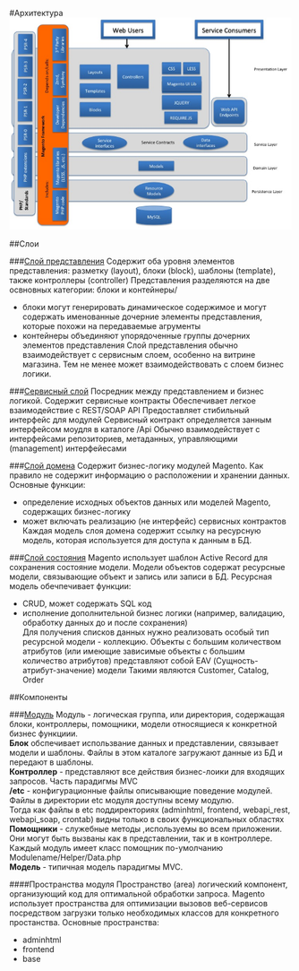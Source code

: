 #Архитектура
![Диаграмма архитектурных слоев](/assets/arch_structure.jpg)

##Слои

###[Слой представления](http://devdocs.magento.com/guides/v2.1/architecture/archi_perspectives/present_layer.html)
Содержит оба уровня элементов представления: разметку (layout), блоки (block),
шаблоны (template), также контроллеры (controller)
Представления разделяются на две освновных категории: блоки и контейнеры/
- блоки могут генерировать динамическое содержимое и могут содержать именованные дочерние элементы представления, которые похожи на передаваемые агрументы
- контейнеры объединяют упорядоченные группы дочерних элементов представления
Слой представления обычно взаимодействует с сервисным слоем, особенно на витрине магазина. Тем не менее может взаимодействовать с слоем бизнес логики.

###[Сервисный слой](http://devdocs.magento.com/guides/v2.1/architecture/archi_perspectives/service_layer.html)
Посредник между представлением и бизнес логикой.
Содержит сервисные контракты
Обеспечивает легкое взаимодействие с REST/SOAP API
Предоставляет стибильный интерфейс для модулей
Сервисный контракт определяется занным интерфейсом моудля в каталоге /Api
Обычно взаимодействует с интерфейсами репозиториев, метаданных, управляющими (management) интерфейесами

###[Слой домена](http://devdocs.magento.com/guides/v2.1/architecture/archi_perspectives/domain_layer.html)
Содержит бизнес-логику модулей Magento. Как правило не содержит информацию о расположении и хранении данных.
Основные функции:
- определение исходных объектов данных или моделей Magento, содержащих бизнес-логику
- может включать реализацию (не интерфейс) сервисных контрактов
Каждая модель слоя домена содержит ссылку на ресурсную модель, которая используется для доступа к данным в БД.

###[Слой состояния](http://devdocs.magento.com/guides/v2.1/architecture/archi_perspectives/persist_layer.html)
Magento использует шаблон Active Record для сохранения состояние модели. 
Модели объектов содержат ресурсные модели, связывающие объект и запись или записи в БД.
Ресурсная модель обечпечивает функции:
- CRUD, может содержать SQL код
- исполнение дополнительной бизнес логики (например, валидацию, обработку данных до и после сохранения)   
Для получения списков данных нужно реализовать особый тип ресурсной модели - коллекцию.
Объекты с большим количеством атрибутов (или имеющие зависимые объекты с большим количество атрибутов) представляют собой EAV (Сущность-атрибут-значение) модели
Такими являются Customer, Catalog, Order  

##Компоненты

###[Модуль](http://devdocs.magento.com/guides/v2.1/architecture/archi_perspectives/components/modules/mod_intro.html)
Модуль - логическая группа, или директория, содержащая блоки, контроллеры, помощники, модели относящиеся к конкретной бизнес функциии.  
**Блок** обспечивает использвание данных и представлении, связывает модели и шаблоны. Файлы в этом каталоге загружают данные из БД и передают в шаблоны.  
**Контроллер** - представляют все действия бизнес-лоики для входящих запросов. Часть парадигмы MVC  
**/etc** - конфигурационные файлы описывающие поведение модулей. Файлы в директории etc модуля доступны всему модулю.   
Тогда как файлы в etc поддиректориях (adminhtml, frontend, webapi_rest, webapi_soap, crontab) видны только в своих функциональных областях  
**Помощники** - служебные методы ,используемы во всем приложении. Они могут быть вызваны как в представлении, так и в контроллере. 
Каждый модуль имеет класс помощник по-умолчанию Modulename/Helper/Data.php    
**Модель** - типичная модель парадигмы MVC.

####Пространства модуля
Пространство (area) логический компонент, организующий код для оптимальной обработки запроса.
Magento использует пространства для оптимизации вызовов веб-сервисов посредством загрузки только необходимых классов для конкретного простанства.
Основные пространства:
- adminhtml
- frontend
- base 

   
